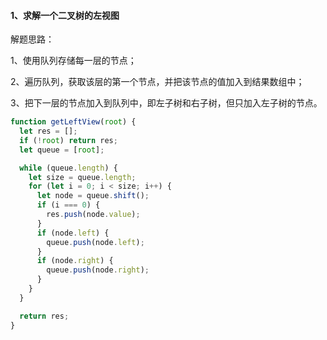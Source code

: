 #### 1、求解一个二叉树的左视图
解题思路：

1、使用队列存储每一层的节点；

2、遍历队列，获取该层的第一个节点，并把该节点的值加入到结果数组中；

3、把下一层的节点加入到队列中，即左子树和右子树，但只加入左子树的节点。

```JavaScript
function getLeftView(root) {
  let res = [];
  if (!root) return res;
  let queue = [root];

  while (queue.length) {
    let size = queue.length;
    for (let i = 0; i < size; i++) {
      let node = queue.shift();
      if (i === 0) {
        res.push(node.value);
      }
      if (node.left) {
        queue.push(node.left);
      }
      if (node.right) {
        queue.push(node.right);
      }
    }
  }

  return res;
}
```
